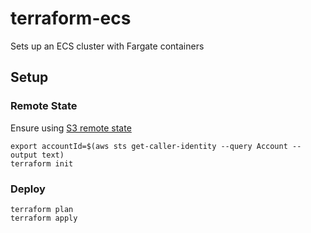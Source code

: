# terraform-ecs

Sets up an ECS cluster with Fargate containers
## Setup

### Remote State

Ensure using [S3 remote state](https://github.com/lantrix/terraform-remote-state-s3)

```shell
export accountId=$(aws sts get-caller-identity --query Account --output text)
terraform init
```

### Deploy

```shell
terraform plan
terraform apply
```
